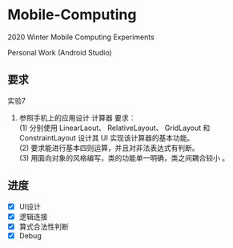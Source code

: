# Mobile-Computing

2020 Winter Mobile Computing Experiments

Personal Work (Android Studio)

## 要求

实验7

1. 参照手机上的应用设计 计算器
要求：<br />
   (1) 分别使用 LinearLaout、 RelativeLayout、 GridLayout 和 ConstraintLayout 设计其 UI 实现该计算器的基本功能。<br />
   (2) 要求能进行基本四则运算，并且对非法表达式有判断。<br />
   (3) 用面向对象的风格编写，类的功能单一明确，类之间耦合较小 。<br />

## 进度

- [x] UI设计
- [x] 逻辑连接
- [x] 算式合法性判断
- [x] Debug
